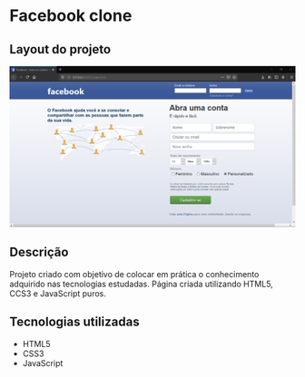 # Facebook clone

## Layout do projeto

<p align="center">
<img src="https://github.com/gustavobgt/Facebook-clone/blob/master/images/layout-atual.png" width="650px">
</p>

## Descrição

Projeto criado com objetivo de colocar em prática o conhecimento adquirido nas tecnologias estudadas. Página criada utilizando HTML5, CCS3 e JavaScript puros. 
## Tecnologias utilizadas

* HTML5
* CSS3
* JavaScript
